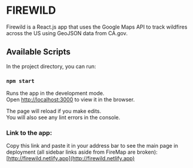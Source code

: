 # FIREWILD

Firewild is a React.js app that uses the Google Maps API to track wildfires across the US using GeoJSON data from CA.gov. 


## Available Scripts

In the project directory, you can run:

### `npm start`

Runs the app in the development mode.<br />
Open [http://localhost:3000](http://localhost:3000) to view it in the browser.

The page will reload if you make edits.<br />
You will also see any lint errors in the console.

### Link to the app:
Copy this link and paste it in your address bar to see the main page in deployment (all sidebar links aside from FireMap are broken): 
[http://firewild.netlify.app](http://firewild.netlify.app)
